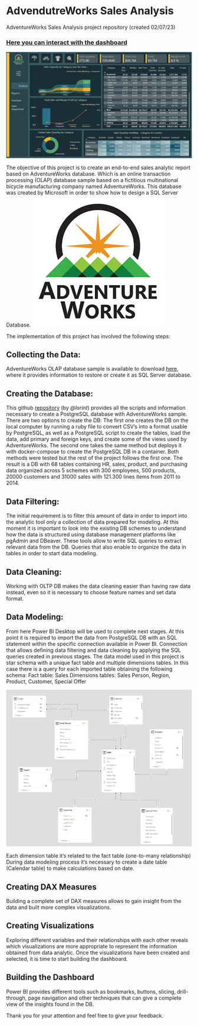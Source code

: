 # AdvendutreWorks Sales Analysis 
AdventureWorks Sales Analysis project repository (created 02/07/23)

### [Here you can interact with the dashboard](https://app.powerbi.com/view?r=eyJrIjoiNjJlY2ZkZDQtY2EwYS00NWVlLTliODktM2ViMzg2OTQ3OGJkIiwidCI6Ijk5YTVhNjM1LTY1OGEtNGFhMS04MGIxLTdiM2IwNzcxZTkxYiIsImMiOjl9)

![dash_cover](images/CoverIMG.JPG)

The objective of this project is to create an end-to-end sales analytic report based on AdventureWorks database. Which is an online transaction processing (OLAP) database sample based on a fictitious multinational bicycle manufacturing company named AdventureWorks. 
This database was created by Microsoft in order to show how to design a SQL Server Database.
![AW_logo](images/AdventureWorksLogoSmall.jpg)

The implementation of this project has involved the following steps:

## Collecting the Data:
AdventureWorks OLAP database sample is available to download [here](https://github.com/microsoft/sql-server-samples/tree/master/samples/databases/adventure-works), where it provides information to restore or create it as SQL Server database. 
 
## Creating the Database:
This github [repository](https://github.com/lorint/AdventureWorks-for-Postgres) (by _@lorint_) provides all the scripts and information necessary to create a PostgreSQL database with AdventureWorks sample.
There are two options to create the DB: 
The first one creates the DB on the local computer by running a ruby file to convert CSV’s into a format usable by PostgreSQL, as well as a PostgreSQL script to create the tables, load the data, add primary and foreign keys, and create some of the views used by AdventureWorks.
The second one takes the same method but deploys it with docker-compose to create the PostgreSQL DB in a container.
Both methods were tested but the rest of the project follows the first one. 
The result is a DB with 68 tables containing HR, sales, product, and purchasing data organized across 5 schemes with 300 employees, 500 products, 20000 customers and 31000 sales with 121.300 lines items from 2011 to 2014.

## Data Filtering:
The initial requirement is to filter this amount of data in order to import into the analytic tool only a collection of data prepared for modeling.
At this moment it is important to look into the existing DB schemes to understand how the data is structured using database management platforms like pgAdmin and DBeaver. These tools allow to write SQL queries to extract relevant data from the DB. Queries that also enable to organize the data in tables in order to start data modeling. 
 
## Data Cleaning:
Working with OLTP DB makes the data cleaning easier than having raw data instead, even so it is necessary to choose feature names and set data format.

## Data Modeling:
From here Power BI Desktop will be used to complete next stages. 
At this point it is required to import the data from PostgreSQL DB with an SQL statement within the specific connection available in Power BI. Connection that allows defining data filtering and data cleaning by applying the SQL queries created in previous stages.
The data model used in this project is star schema with a unique fact table and multiple dimensions tables.
In this case there is a query for each imported table obtaining the following schema:
Fact table: Sales
Dimensions tables: Sales Person, Region, Product, Customer, Special Offer

![model](images/model.png)

Each dimension table it’s related to the fact table (one-to-many relationship)
During data modeling process it’s necessary to create a date table (Calendar table) to make calculations based on date.

## Creating DAX Measures
Building a complete set of DAX measures allows to gain insight from the data and built more complex visualizations.
    
## Creating Visualizations
Exploring different variables and their relationships with each other reveals which visualizations are more appropriate to represent the information obtained from data analytic.
Once the visualizations have been created and selected, it is time to start building the dashboard.

## Building the Dashboard
Power BI provides different tools such as bookmarks, buttons, slicing, drill-through, page navigation and other techniques that can give a complete view of the insights found in the DB.


Thank you for your attention and feel free to give your feedback.


